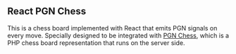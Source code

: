 ## React PGN Chess

This is a chess board implemented with React that emits PGN signals on every move. Specially designed to be integrated with [PGN Chess](https://github.com/programarivm/pgn-chess), which is a PHP chess board representation that runs on the server side.
